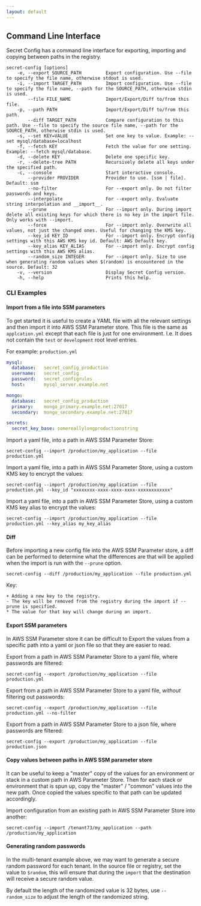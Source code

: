 ```yaml
---
layout: default
---
```


## Command Line Interface

Secret Config has a command line interface for exporting, importing and copying between paths in the registry.

~~~
secret-config [options]
    -e, --export SOURCE_PATH         Export configuration. Use --file to specify the file name, otherwise stdout is used.
    -i, --import TARGET_PATH         Import configuration. Use --file to specify the file name, --path for the SOURCE_PATH, otherwise stdin is used.
        --file FILE_NAME             Import/Export/Diff to/from this file.
    -p, --path PATH                  Import/Export/Diff to/from this path.
        --diff TARGET_PATH           Compare configuration to this path. Use --file to specify the source file name, --path for the SOURCE_PATH, otherwise stdin is used.
    -s, --set KEY=VALUE              Set one key to value. Example: --set mysql/database=localhost
    -f, --fetch KEY                  Fetch the value for one setting. Example: --fetch mysql/database.
    -d, --delete KEY                 Delete one specific key.
    -r, --delete-tree PATH           Recursively delete all keys under the specified path.
    -c, --console                    Start interactive console.
        --provider PROVIDER          Provider to use. [ssm | file]. Default: ssm
        --no-filter                  For --export only. Do not filter passwords and keys.
        --interpolate                For --export only. Evaluate string interpolation and __import__.
        --prune                      For --import only. During import delete all existing keys for which there is no key in the import file. Only works with --import.
        --force                      For --import only. Overwrite all values, not just the changed ones. Useful for changing the KMS key.
        --key_id KEY_ID              For --import only. Encrypt config settings with this AWS KMS key id. Default: AWS Default key.
        --key_alias KEY_ALIAS        For --import only. Encrypt config settings with this AWS KMS alias.
        --random_size INTEGER        For --import only. Size to use when generating random values when $(random) is encountered in the source. Default: 32
    -v, --version                    Display Secret Config version.
    -h, --help                       Prints this help.
~~~

### CLI Examples

#### Import from a file into SSM parameters

To get started it is useful to create a YAML file with all the relevant settings and then import
it into AWS SSM Parameter store. This file is the same as `applcation.yml` except that each file
is just for one environment. I.e. It does not contain the `test` or `development` root level entries.

For example: `production.yml`

~~~yaml
mysql:
  database:   secret_config_production
  username:   secret_config
  password:   secret_configrules
  host:       mysql_server.example.net

mongo:
  database:   secret_config_production
  primary:    mongo_primary.example.net:27017
  secondary:  mongo_secondary.example.net:27017

secrets:
  secret_key_base: somereallylongproductionstring
~~~

Import a yaml file, into a path in AWS SSM Parameter Store:

    secret-config --import /production/my_application --file production.yml

Import a yaml file, into a path in AWS SSM Parameter Store, using a custom KMS key to encrypt the values:

    secret-config --import /production/my_application --file production.yml --key_id "xxxxxxxx-xxxx-xxxx-xxxx-xxxxxxxxxxxx"

Import a yaml file, into a path in AWS SSM Parameter Store, using a custom KMS key alias to encrypt the values:

    secret-config --import /production/my_application --file production.yml --key_alias my_key_alias

#### Diff

Before importing a new config file into the AWS SSM Parameter store, a diff can be performed to determine
what the differences are that will be applied when the import is run with the `--prune` option.

    secret-config --diff /production/my_application --file production.yml 

Key:

    + Adding a new key to the registry.
    - The key will be removed from the registry during the import if --prune is specified.
    * The value for that key will change during an import.

#### Export SSM parameters

In AWS SSM Parameter store it can be difficult to
Export the values from a specific path into a yaml or json file so that they are easier to read.

Export from a path in AWS SSM Parameter Store to a yaml file, where passwords are filtered:

    secret-config --export /production/my_application --file production.yml 

Export from a path in AWS SSM Parameter Store to a yaml file, _without_ filtering out passwords:

    secret-config --export /production/my_application --file production.yml --no-filter

Export from a path in AWS SSM Parameter Store to a json file, where passwords are filtered:

    secret-config --export /production/my_application --file production.json 

#### Copy values between paths in AWS SSM parameter store

It can be useful to keep a "master" copy of the values for an environment or stack in a custom path
in AWS Parameter Store. Then for each stack or environment that is spun up, copy the "master" / "common" values
into the new path. Once copied the values specific to that path can be updated accordingly.

Import configuration from an existing path in AWS SSM Parameter Store into another:

    secret-config --import /tenant73/my_application --path /production/my_application 

#### Generating random passwords

In the multi-tenant example above, we may want to generate a secure random password for each tenant.
In the source file or registry, set the value to `$random`, this will ensure that during the `import`
that the destination will receive a secure random value.

By default the length of the randomized value is 32 bytes, use `--random_size` to adjust the length of
the randomized string.

